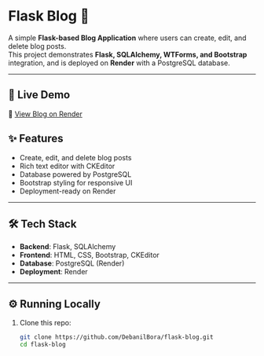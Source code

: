 # Flask Blog 📝

A simple **Flask-based Blog Application** where users can create, edit, and delete blog posts.  
This project demonstrates **Flask, SQLAlchemy, WTForms, and Bootstrap** integration, and is deployed on **Render** with a PostgreSQL database.  

---

## 🚀 Live Demo  
🔗 [View Blog on Render](https://flask-blog-25rs.onrender.com/)
 


## ✨ Features  
- Create, edit, and delete blog posts  
- Rich text editor with CKEditor  
- Database powered by PostgreSQL  
- Bootstrap styling for responsive UI  
- Deployment-ready on Render  

---

## 🛠️ Tech Stack  
- **Backend**: Flask, SQLAlchemy  
- **Frontend**: HTML, CSS, Bootstrap, CKEditor  
- **Database**: PostgreSQL (Render)  
- **Deployment**: Render  

---

## ⚙️ Running Locally  

1. Clone this repo:
   ```bash
   git clone https://github.com/DebanilBora/flask-blog.git
   cd flask-blog

